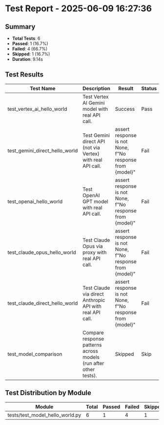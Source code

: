 # Test Report - 2025-06-09 16:27:36

## Summary
- **Total Tests**: 6
- **Passed**: 1 (16.7%)
- **Failed**: 4 (66.7%)
- **Skipped**: 1 (16.7%)
- **Duration**: 9.14s

## Test Results

| Test Name | Description | Result | Status | Duration | Timestamp | Error Message |
|-----------|-------------|--------|--------|----------|-----------|---------------|
| test_vertex_ai_hello_world | Test Vertex AI Gemini model with real API call. | Success | Pass | 1.152s | 2025-06-09 16:27:37 |  |
| test_gemini_direct_hello_world | Test Gemini direct API (not via Vertex) with real API call. | assert response is not None, f"No response from {model}" | Fail | 0.192s | 2025-06-09 16:27:38 | tests/test_model_hello_world.py:175: in test_gemini_direct_hello_world     result = self._verify_res... |
| test_openai_hello_world | Test OpenAI GPT model with real API call. | assert response is not None, f"No response from {model}" | Fail | 0.343s | 2025-06-09 16:27:38 | tests/test_model_hello_world.py:219: in test_openai_hello_world     result = self._verify_response(r... |
| test_claude_opus_hello_world | Test Claude Opus via proxy with real API call. | assert response is not None, f"No response from {model}" | Fail | 7.164s | 2025-06-09 16:27:45 | tests/test_model_hello_world.py:268: in test_claude_opus_hello_world     result = self._verify_respo... |
| test_claude_direct_hello_world | Test Claude via direct Anthropic API with real API call. | assert response is not None, f"No response from {model}" | Fail | 0.149s | 2025-06-09 16:27:45 | tests/test_model_hello_world.py:312: in test_claude_direct_hello_world     result = self._verify_res... |
| test_model_comparison | Compare response patterns across models (run after other tests). | Skipped | Skip | 0.000s | 2025-06-09 16:27:45 |  |

## Test Distribution by Module

| Module | Total | Passed | Failed | Skipped |
|--------|-------|--------|--------|---------|
| tests/test_model_hello_world.py | 6 | 1 | 4 | 1 |
